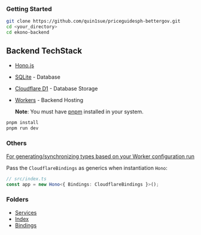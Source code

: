 ### Getting Started

```bash
git clone https://github.com/quin1sue/priceguidesph-bettergov.git
cd <your_directory>
cd ekono-backend
```

## Backend TechStack

- [Hono.js](https://hono.dev/)
- [SQLite](https://sqlite.org/) - Database
- [Cloudflare D1](https://developers.cloudflare.com/d1/) - Database Storage
- [Workers](https://workers.cloudflare.com/) - Backend Hosting

  **Note**: You must have [pnpm](https://pnpm.io/installation) installed in your system.

```txt
pnpm install
pnpm run dev
```

### Others

[For generating/synchronizing types based on your Worker configuration run](https://developers.cloudflare.com/workers/wrangler/commands/#types)

Pass the `CloudflareBindings` as generics when instantiation `Hono`:

```ts
// src/index.ts
const app = new Hono<{ Bindings: CloudflareBindings }>();
```

### Folders

- [Services](https://github.com/quin1sue/priceguidesph-bettergov/tree/main/ekono-backend/src/services/functions)
- [Index](https://github.com/quin1sue/priceguidesph-bettergov/blob/main/ekono-backend/src/index.ts)
- [Bindings](https://github.com/quin1sue/priceguidesph-bettergov/blob/main/ekono-backend/wrangler.jsonc)
